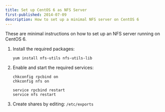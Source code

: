 ```yaml
---
title: Set up CentOS 6 as NFS Server
first-published: 2014-07-09
description: How to set up a minimal NFS server on CentOS 6
---
```


These are minimal instructions on how to set up an NFS server running on 
CentOS 6. 

1.  Install the required packages:

        yum install nfs-utils nfs-utils-lib

2.  Enable and start the required services:

        chkconfig rpcbind on 
        chkconfig nfs on
        
        service rpcbind restart
        service nfs restart

3.  Create shares by editing: `/etc/exports`
